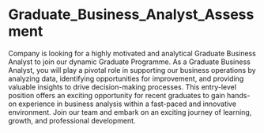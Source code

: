 # Graduate_Business_Analyst_Assessment
Company is looking for a highly motivated and analytical Graduate Business Analyst to join our dynamic Graduate Programme. As a Graduate Business Analyst, you will play a pivotal role in supporting our business operations by analyzing data, identifying opportunities for improvement, and providing valuable insights to drive decision-making processes. This entry-level position offers an exciting opportunity for recent graduates to gain hands-on experience in business analysis within a fast-paced and innovative environment. Join our team and embark on an exciting journey of learning, growth, and professional development.
